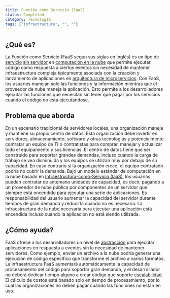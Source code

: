```yaml
---
title: Función como Servicio (FaaS)
status: Completed
category: Tecnología
tags: ["infrastructure", "", ""]
---
```


## ¿Qué es?

La Función como Servicio (FaaS según sus siglas en Inglés) es un tipo de [servicio](/service/) [sin servidor](/es/serverless/) en [computación en la nube](/es/cloud-computing/)
que permite ejecutar código como respuesta a ciertos eventos
sin necesidad de mantener infraestructura compleja
típicamente asociada con la creación y lanzamiento de aplicaciones en [arquitectura de microservicios](/es/microservices-architecture/).
Con FaaS, los usuarios manejan solo las funciones y la información mientras que el proveedor de nube maneja la aplicación.
Esto permite a los desarrolladores ejecutar las funciones que necesitan sin tener que pagar por los servicios cuando el código no está ejecutándose.

## Problema que aborda

En un escenario tradicional de servidores locales, una organización maneja y mantiene su propio centro de datos.
Esta organización debe invertir en servidores, almacenamiento, software y otras tecnologías
y potencialmente contratar un equipo de TI o contratistas para comprar, manejar y actualizar todo el equipamiento y sus licencias.
El centro de datos tiene que ser construido para soportar grandes demandas, incluso cuando la carga de trabajo se vea disminuida y los equipos se utilizan muy por debajo de su capacidad.
En caso contrario si la organización crece, el equipo contratado podría no cubrir la demanda.
Bajo un modelo estándar de computación en la nube basado en [Infraestructura-como-Servicio (IaaS)](/es/infrastructure-as-a-service/),
los usuarios pueden contratar de antemano unidades de capacidad, es decir, pagando a un proveedor de nube pública por componentes de un servidor que siempre está encendido para ejecutar una serie de aplicaciones.
Es responsabilidad del usuario aumentar la capacidad del servidor durante tiempos de gran demanda y reducirla cuando no es necesaria.
La infraestructura de la nube necesaria para ejecutar una aplicación está encendida incluso cuando la aplicación no está siendo utilizada.

## ¿Cómo ayuda?

FaaS ofrece a los desarrolladores un nivel de [abstracción](/es/abstraction/) para ejecutar aplicaciones en respuesta a eventos sin la necesidad de mantener servidores.
Como ejemplo, enviar un archivo a la nube podría generar una ejecución de código específico que transforme el archivo a varios formatos.
La infraestructura FaaS aumentará automáticamente la capacidad de procesamiento del código para soportar gran demanda,
y el desarrollador no deberá dedicar tiempo alguno a crear código que soporte [escalabilidad](/es/scalability/).
El cálculo de costos está basado solo en tiempo de procesamiento, por lo cual las organizaciones no deben pagar cuando las funciones no están en uso.